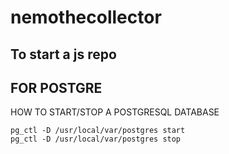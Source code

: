 # nemothecollector

## To start a js repo



## FOR POSTGRE
HOW TO START/STOP A POSTGRESQL DATABASE
```shell
pg_ctl -D /usr/local/var/postgres start
pg_ctl -D /usr/local/var/postgres stop
```